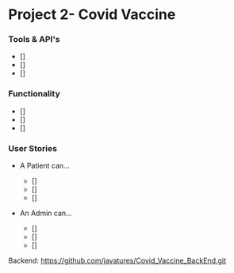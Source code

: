 # Project 2- Covid Vaccine

### Tools  & API's
- []
- []
- []

### Functionality
- []
- []
- []

### User Stories
- A Patient can...
    - []
    - []
    - []

- An Admin can...
    - []
    - []
    - []


Backend: https://github.com/javatures/Covid_Vaccine_BackEnd.git
